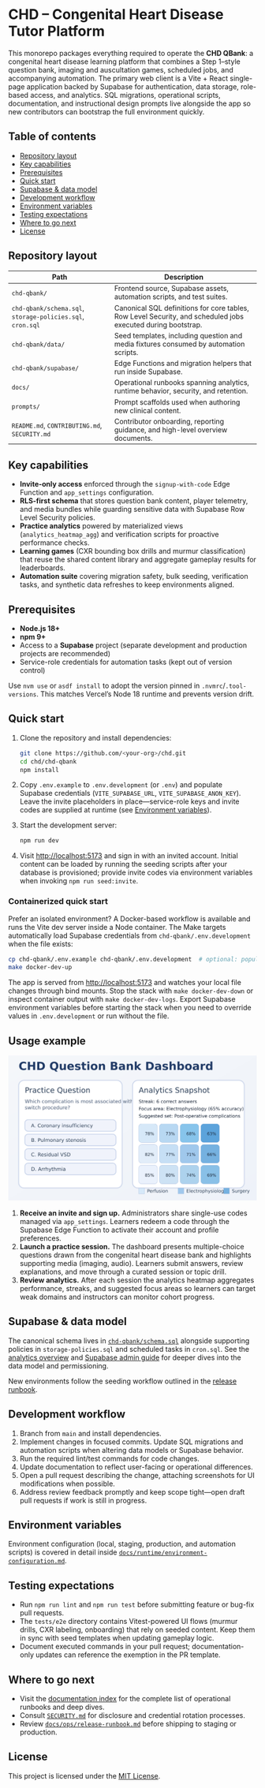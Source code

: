 # CHD – Congenital Heart Disease Tutor Platform

This monorepo packages everything required to operate the **CHD QBank**: a congenital heart disease learning platform that combines a Step 1–style question bank, imaging and auscultation games, scheduled jobs, and accompanying automation. The primary web client is a Vite + React single-page application backed by Supabase for authentication, data storage, role-based access, and analytics. SQL migrations, operational scripts, documentation, and instructional design prompts live alongside the app so new contributors can bootstrap the full environment quickly.

## Table of contents

- [Repository layout](#repository-layout)
- [Key capabilities](#key-capabilities)
- [Prerequisites](#prerequisites)
- [Quick start](#quick-start)
- [Supabase & data model](#supabase--data-model)
- [Development workflow](#development-workflow)
- [Environment variables](#environment-variables)
- [Testing expectations](#testing-expectations)
- [Where to go next](#where-to-go-next)
- [License](#license)

## Repository layout

| Path | Description |
| --- | --- |
| `chd-qbank/` | Frontend source, Supabase assets, automation scripts, and test suites. |
| `chd-qbank/schema.sql`, `storage-policies.sql`, `cron.sql` | Canonical SQL definitions for core tables, Row Level Security, and scheduled jobs executed during bootstrap. |
| `chd-qbank/data/` | Seed templates, including question and media fixtures consumed by automation scripts. |
| `chd-qbank/supabase/` | Edge Functions and migration helpers that run inside Supabase. |
| `docs/` | Operational runbooks spanning analytics, runtime behavior, security, and retention. |
| `prompts/` | Prompt scaffolds used when authoring new clinical content. |
| `README.md`, `CONTRIBUTING.md`, `SECURITY.md` | Contributor onboarding, reporting guidance, and high-level overview documents. |

## Key capabilities

- **Invite-only access** enforced through the `signup-with-code` Edge Function and `app_settings` configuration.
- **RLS-first schema** that stores question bank content, player telemetry, and media bundles while guarding sensitive data with Supabase Row Level Security policies.
- **Practice analytics** powered by materialized views (`analytics_heatmap_agg`) and verification scripts for proactive performance checks.
- **Learning games** (CXR bounding box drills and murmur classification) that reuse the shared content library and aggregate gameplay results for leaderboards.
- **Automation suite** covering migration safety, bulk seeding, verification tasks, and synthetic data refreshes to keep environments aligned.

## Prerequisites

- **Node.js 18+**
- **npm 9+**
- Access to a **Supabase** project (separate development and production projects are recommended)
- Service-role credentials for automation tasks (kept out of version control)

Use `nvm use` or `asdf install` to adopt the version pinned in `.nvmrc`/`.tool-versions`.
This matches Vercel’s Node 18 runtime and prevents version drift.

## Quick start

1. Clone the repository and install dependencies:

   ```bash
   git clone https://github.com/<your-org>/chd.git
   cd chd/chd-qbank
   npm install
   ```

2. Copy `.env.example` to `.env.development` (or `.env`) and populate Supabase credentials (`VITE_SUPABASE_URL`, `VITE_SUPABASE_ANON_KEY`). Leave the invite placeholders in place—service-role keys and invite codes are supplied at runtime (see [Environment variables](#environment-variables)).

3. Start the development server:

   ```bash
   npm run dev
   ```

4. Visit [http://localhost:5173](http://localhost:5173) and sign in with an invited account. Initial content can be loaded by running the seeding scripts after your database is provisioned; provide invite codes via environment variables when invoking `npm run seed:invite`.

### Containerized quick start

Prefer an isolated environment? A Docker-based workflow is available and runs the Vite dev server inside a Node container. The Make targets automatically load Supabase credentials from `chd-qbank/.env.development` when the file exists:

```bash
cp chd-qbank/.env.example chd-qbank/.env.development  # optional: populate Supabase variables
make docker-dev-up
```

The app is served from [http://localhost:5173](http://localhost:5173) and watches your local file changes through bind mounts. Stop the stack with `make docker-dev-down` or inspect container output with `make docker-dev-logs`. Export Supabase environment variables before starting the stack when you need to override values in `.env.development` or run without the file.

## Usage example

![Practice session and analytics overview](./docs/images/usage-dashboard.svg)

1. **Receive an invite and sign up.** Administrators share single-use codes managed via `app_settings`. Learners redeem a code through the Supabase Edge Function to activate their account and profile preferences.
2. **Launch a practice session.** The dashboard presents multiple-choice questions drawn from the congenital heart disease bank and highlights supporting media (imaging, audio). Learners submit answers, review explanations, and move through a curated session or topic drill.
3. **Review analytics.** After each session the analytics heatmap aggregates performance, streaks, and suggested focus areas so learners can target weak domains and instructors can monitor cohort progress.

## Supabase & data model

The canonical schema lives in [`chd-qbank/schema.sql`](./chd-qbank/schema.sql) alongside supporting policies in `storage-policies.sql` and scheduled tasks in `cron.sql`. See the [analytics overview](./docs/analytics/heatmap.md) and [Supabase admin guide](./docs/security/admin-roles.md) for deeper dives into the data model and permissioning.

New environments follow the seeding workflow outlined in the [release runbook](./docs/ops/release-runbook.md).

## Development workflow

1. Branch from `main` and install dependencies.
2. Implement changes in focused commits. Update SQL migrations and automation scripts when altering data models or Supabase behavior.
3. Run the required lint/test commands for code changes.
4. Update documentation to reflect user-facing or operational differences.
5. Open a pull request describing the change, attaching screenshots for UI modifications when possible.
6. Address review feedback promptly and keep scope tight—open draft pull requests if work is still in progress.

## Environment variables

Environment configuration (local, staging, production, and automation scripts) is covered in detail inside [`docs/runtime/environment-configuration.md`](./docs/runtime/environment-configuration.md).

## Testing expectations

- Run `npm run lint` and `npm run test` before submitting feature or bug-fix pull requests.
- The `tests/e2e` directory contains Vitest-powered UI flows (murmur drills, CXR labeling, onboarding) that rely on seeded content. Keep them in sync with seed templates when updating gameplay logic.
- Document executed commands in your pull request; documentation-only updates can reference the exemption in the PR template.

## Where to go next

- Visit the [documentation index](./docs/README.md) for the complete list of operational runbooks and deep dives.
- Consult [`SECURITY.md`](./SECURITY.md) for disclosure and credential rotation processes.
- Review [`docs/ops/release-runbook.md`](./docs/ops/release-runbook.md) before shipping to staging or production.

## License

This project is licensed under the [MIT License](./LICENSE).
